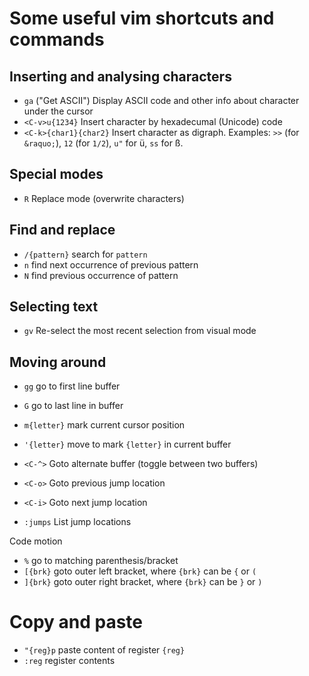 # Some useful vim shortcuts and commands

## Inserting and analysing characters

* `ga` ("Get ASCII") Display ASCII code and other info about character under the cursor
* `<C-v>u{1234}`  Insert character by hexadecumal (Unicode) code
* `<C-k>{char1}{char2}` Insert character as digraph. Examples: `>>` (for `&raquo;`), `12` (for `1/2`), `u"` for ü, `ss` for ß.

## Special modes

* `R` Replace mode (overwrite characters)

## Find and replace

* `/{pattern}` search for `pattern`
* `n` find next occurrence of previous pattern
* `N` find previous occurrence of pattern

## Selecting text

* `gv` Re-select the most recent selection from visual mode

## Moving around

* `gg` go to first line buffer
* `G` go to last line in buffer
* `m{letter}` mark current cursor position
* `'{letter}` move to mark `{letter}` in current buffer

* `<C-^>` Goto alternate buffer (toggle between two buffers)
* `<C-o>` Goto previous jump location
* `<C-i>` Goto next jump location
* `:jumps` List jump locations

Code motion

* `%` go to matching parenthesis/bracket
* `[{brk}` goto outer left bracket, where `{brk}` can be `{` or `(`
* `]{brk}` goto outer right bracket, where `{brk}` can be `}` or `)`

# Copy and paste

* `"{reg}p` paste content of register `{reg}`
* `:reg` register contents

